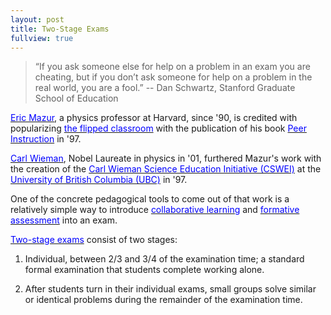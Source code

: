 ```yaml
---
layout: post
title: Two-Stage Exams
fullview: true
---
```


> “If you ask someone else for help on a problem in an exam you are cheating, but if you don’t ask someone for help on a problem in the real world, you are a fool.” -- Dan Schwartz, Stanford Graduate School of Education

[<span style="color:blue">Eric Mazur</span>](https://en.wikipedia.org/wiki/Eric_Mazur), a physics professor at Harvard, since '90, is credited with popularizing [<span style="color: blue">the flipped classroom</span>](https://en.wikipedia.org/wiki/Flipped_classroom) with the publication of his book [<span style="color: blue">Peer Instruction</span>](https://www.amazon.com/Peer-Instruction-Manual-Eric-Mazur/dp/0135654416/) in '97.

[<span style="color: blue">Carl Wieman</span>](https://en.wikipedia.org/wiki/Carl_Wieman), Nobel Laureate in physics in '01, furthered Mazur's work with the creation of the [<span style="color: blue">Carl Wieman Science Education Initiative (CSWEI)</span>](http://www.cwsei.ubc.ca) at the
[<span style="color: blue">University of British Columbia (UBC)</span>](https://en.wikipedia.org/wiki/University_of_British_Columbia) in '97.

One of the concrete pedagogical tools to come out of that work is a relatively simple way to introduce [<span style="color: blue">collaborative learning</span>](https://en.wikipedia.org/wiki/Collaborative_learning) and [<span style="color: blue">formative assessment</span>](https://en.wikipedia.org/wiki/Formative_assessment) into an exam.

[<span style="color: blue">Two-stage exams</span>](http://www.cwsei.ubc.ca/resources/files/Two-stage_Exams.pdf) consist of two stages:

1. Individual, between 2/3 and 3/4 of the examination time; a standard formal examination that students complete working alone.

2. After students turn in their individual exams, small groups solve similar or identical problems during the remainder of the examination time.
